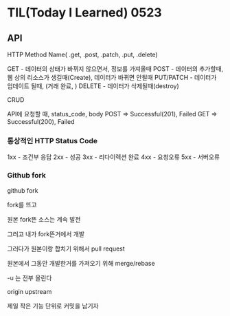 # TIL(Today I Learned) 0523

## API
HTTP Method Name( .get, .post, .patch, .put, .delete)

GET - 데이터의 상태가 바뀌지 않으면서, 정보를 가져올때
POST - 데이터의 추가할때, 웹 상의 리소스가 생길때(Create), 데이터가 바뀌면 안될때
PUT/PATCH - 데이터가 업데이트 될때, (거래 완료, )
DELETE - 데이터가 삭제될때(destroy)

CRUD

API에 요청할 때, status_code, body
POST => Successful(201), Failed
GET => Successful(200), Failed

### 통상적인 HTTP Status Code
1xx - 조건부 응답
2xx - 성공
3xx - 리다이렉션 완료
4xx - 요청오류
5xx - 서버오류


### Github fork
github fork

fork를 뜨고 

원본 fork뜬 소스는 계속 발전

그러고 내가 fork뜬거에서 개발

그러다가 원본이랑 합치기 위해서 pull request

원본에서 그동안 개발한거를 가져오기 위해 merge/rebase

-u 는 전부 올린다

origin
upstream

제일 작은 기능 단위로 커밋을 남기자